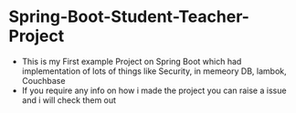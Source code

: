 # Spring-Boot-Student-Teacher-Project

- This is my First example Project on Spring Boot which had implementation of lots of things like Security, in memeory DB, lambok, Couchbase
- If you require any info on how i made the project you can raise a issue and i will check them out

